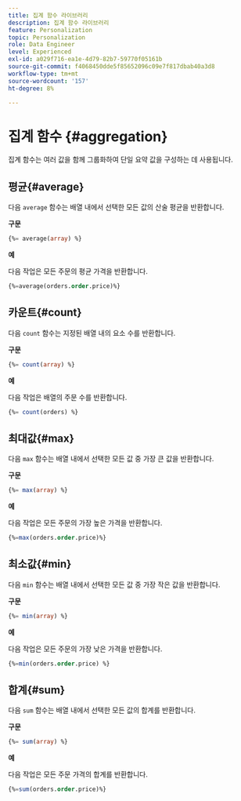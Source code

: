 ```yaml
---
title: 집계 함수 라이브러리
description: 집계 함수 라이브러리
feature: Personalization
topic: Personalization
role: Data Engineer
level: Experienced
exl-id: a029f716-ea1e-4d79-82b7-59770f05161b
source-git-commit: f4068450dde5f85652096c09e7f817dbab40a3d8
workflow-type: tm+mt
source-wordcount: '157'
ht-degree: 8%

---
```


# 집계 함수 {#aggregation}

집계 함수는 여러 값을 함께 그룹화하여 단일 요약 값을 구성하는 데 사용됩니다.

## 평균{#average}

다음 `average` 함수는 배열 내에서 선택한 모든 값의 산술 평균을 반환합니다.

**구문**

```sql
{%= average(array) %}
```

**예**

다음 작업은 모든 주문의 평균 가격을 반환합니다.

```sql
{%=average(orders.order.price)%}
```

## 카운트{#count}

다음 `count` 함수는 지정된 배열 내의 요소 수를 반환합니다.

**구문**

```sql
{%= count(array) %}
```

**예**

다음 작업은 배열의 주문 수를 반환합니다.

```sql
{%= count(orders) %}
```

## 최대값{#max}

다음 `max` 함수는 배열 내에서 선택한 모든 값 중 가장 큰 값을 반환합니다.

**구문**

```sql
{%= max(array) %}
```

**예**

다음 작업은 모든 주문의 가장 높은 가격을 반환합니다.

```sql
{%=max(orders.order.price)%}
```

## 최소값{#min}

다음 `min` 함수는 배열 내에서 선택한 모든 값 중 가장 작은 값을 반환합니다.

**구문**

```sql
{%= min(array) %}
```

**예**

다음 작업은 모든 주문의 가장 낮은 가격을 반환합니다.

```sql
{%=min(orders.order.price) %}
```

## 합계{#sum}

다음 `sum` 함수는 배열 내에서 선택한 모든 값의 합계를 반환합니다.

**구문**

```sql
{%= sum(array) %}
```

**예**

다음 작업은 모든 주문 가격의 합계를 반환합니다.

```sql
{%=sum(orders.order.price)%}
```
